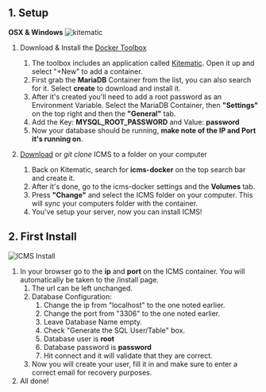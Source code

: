 ## 1. Setup
**OSX & Windows**
![kitematic](http://i.imgur.com/nFRw15w.png)
  1. Download & Install the [Docker Toolbox](https://www.docker.com/products/docker-toolbox)
      1. The toolbox includes an application called [Kitematic](https://kitematic.com/). Open it up and select "+New" to add a container.
      2. First grab the **MariaDB** Container from the list, you can also search for it. Select **create** to download and install it.
      3. After it's created you'll need to add a root password as an Environment Variable. Select the MariaDB Container, then **"Settings"** on the top right and then the **"General"** tab.
      5. Add the Key: **MYSQL_ROOT_PASSWORD** and Value: **password**
      6. Now your database should be running, **make note of the IP and Port it's running on**.

  2. [Download](https://github.com/Nixhatter/CMS/archive/master.zip) or *git clone* ICMS to a folder on your computer
      1. Back on Kitematic, search for **icms-docker** on the top search bar and create it.
      2. After it's done, go to the icms-docker settings and the **Volumes** tab.
      3. Press **"Change"** and select the ICMS folder on your computer. This will sync your computers folder with the container.
      4. You've setup your server, now you can install ICMS!

## 2. First Install
![ICMS Install](http://i.imgur.com/3L4v6cB.png)
  1. In your browser go to the **ip** and **port** on the ICMS container. You will automatically be taken to the /install page.
      1. The url can be left unchanged.
      2. Database Configuration:
          1. Change the ip from "localhost" to the one noted earlier.
          2. Change the port from "3306" to the one noted earlier.
          3. Leave Database Name empty.
          4. Check "Generate the SQL User/Table" box.
          5. Database user is **root**
          6. Database password is **password**
          7. Hit connect and it will validate that they are correct.
      3. Now you will create your user, fill it in and make sure to enter a correct email for recovery purposes.
  4. All done!

